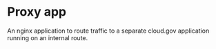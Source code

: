 # Proxy app

An nginx application to route traffic to a separate cloud.gov application running on an internal route.
